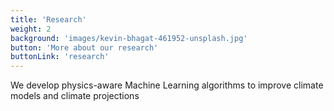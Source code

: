 ```yaml
---
title: 'Research'
weight: 2
background: 'images/kevin-bhagat-461952-unsplash.jpg'
button: 'More about our research'
buttonLink: 'research'
---
```


We develop physics-aware Machine Learning algorithms to improve climate models and climate projections